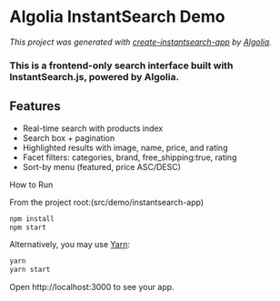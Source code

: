 # Algolia InstantSearch Demo
_This project was generated with [create-instantsearch-app](https://github.com/algolia/instantsearch/tree/master/packages/create-instantsearch-app) by [Algolia](https://algolia.com)._

### This is a frontend-only search interface built with InstantSearch.js, powered by Algolia.

## Features
- Real-time search with products index
- Search box + pagination
- Highlighted results with image, name, price, and rating
- Facet filters: categories, brand, free_shipping:true, rating
- Sort-by menu (featured, price ASC/DESC)

How to Run

From the project root:(src/demo/instantsearch-app)
```sh
npm install
npm start
```

Alternatively, you may use [Yarn](https://http://yarnpkg.com/):

```sh
yarn
yarn start
```

Open http://localhost:3000 to see your app.